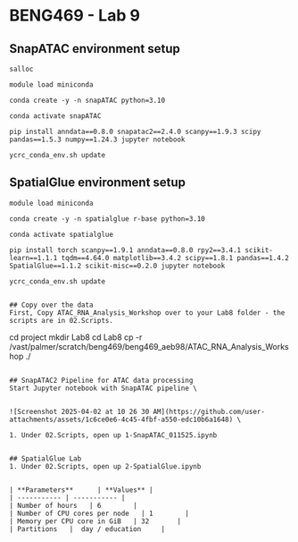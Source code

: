# BENG469 - Lab 9 

## SnapATAC environment setup 

```
salloc
```
```
module load miniconda
```
```
conda create -y -n snapATAC python=3.10
```
```
conda activate snapATAC
```
```
pip install anndata==0.8.0 snapatac2==2.4.0 scanpy==1.9.3 scipy pandas==1.5.3 numpy==1.24.3 jupyter notebook
```
```
ycrc_conda_env.sh update
```

##  SpatialGlue environment setup 
```
module load miniconda
```
```
conda create -y -n spatialglue r-base python=3.10
```
```
conda activate spatialglue
```
```
pip install torch scanpy==1.9.1 anndata==0.8.0 rpy2==3.4.1 scikit-learn==1.1.1 tqdm==4.64.0 matplotlib==3.4.2 scipy==1.8.1 pandas==1.4.2 SpatialGlue==1.1.2 scikit-misc==0.2.0 jupyter notebook
```
```
ycrc_conda_env.sh update
```

```

## Copy over the data 
First, Copy ATAC_RNA_Analysis_Workshop over to your Lab8 folder - the scripts are in 02.Scripts. 
```
cd project
mkdir Lab8
cd Lab8
cp -r /vast/palmer/scratch/beng469/beng469_aeb98/ATAC_RNA_Analysis_Workshop ./
```

## SnapATAC2 Pipeline for ATAC data processing 
Start Jupyter notebook with SnapATAC pipeline \


![Screenshot 2025-04-02 at 10 26 30 AM](https://github.com/user-attachments/assets/1c6ce0e6-4c45-4fbf-a550-edc10b6a1648) \

1. Under 02.Scripts, open up 1-SnapATAC_011525.ipynb


## SpatialGlue Lab 
1. Under 02.Scripts, open up 2-SpatialGlue.ipynb


| **Parameters**      | **Values** |
| ----------- | ----------- |
| Number of hours   | 6        |
| Number of CPU cores per node   | 1        |
| Memory per CPU core in GiB   | 32       |
| Partitions   |  day / education     |

